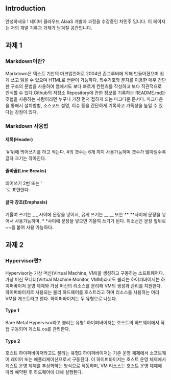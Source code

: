 ## Introduction
안녕하세요 !
네이버 클라우드 AIaaS 개발자 과정을 수강중인 차민주 입니다.
이 페이지는 저의 개발 기록과 과제가 남겨질 공간입니다.


## 과제 1
### Markdown이란?
Markdown은 텍스트 기반의 마크업언어로 2004년 존그루버에 의해 만들어졌으며 쉽게 쓰고 읽을 수 있으며 HTML로 변환이 가능하다. 특수기호와 문자를 이용한 매우 간단한 구조의 문법을 사용하여 웹에서도 보다 빠르게 컨텐츠를 작성하고 보다 직관적으로 인식할 수 있다.Github의 저장소 Repository에 관한 정보를 기록하는 README.md는 깃헙을 사용하는 사람이라면 누구나 가장 먼저 접하게 되는 마크다운 문서다. 마크다운을 통해서 설치방법, 소스코드 설명, 이슈 등을 간단하게 기록하고 가독성을 높일 수 있다는 강점이 있다.
### Markdown 사용법
#### 제목(Header)
'#'뒤에 띄어쓰기를 하고 적는다. #의 갯수는 6개 까지 사용가능하며 갯수가 많아질수록 글자 크기는 작아진다.
#### 줄바꿈(Line Breaks)
띄어쓰기 2번 또는 '<br/>'로 표현한다.
#### 글자 강조(Emphasis)
기울여 쓰기는 _ _ 사이에 문장을 넣어서, 굵게 쓰기는 __ __ 또는 ** **사이에 문장을 넣어서 사용가능하며, * *사이에 문장을 넣으면 기울여 쓰기가 된다. 취소선은 문장 앞뒤로 ~~를 붙여 사용 가능하다.

## 과제 2
### Hypervisor란?
Hypervisor는 가상 머신(Virtual Machine, VM)을 생성하고 구동하는 소프트웨어다. 가상 머신 모니터(Virtual Machine Monitor, VMM)라고도 불리는 하이퍼바이저는 하이퍼바이저 운영 체제와 가상 머신의 리소스를 분리해 VM의 생성과 관리를 지원한다. 하이퍼바이저로 사용되는 물리 하드웨어를 호스트라고 하며 리소스를 사용하는 여러 VM을 게스트라고 한다. 하이퍼바이저는 두 유형으로 나뉜다.
#### Type 1
Bare Metal Hypervisor라고 불리는 유형1 하이퍼바이저는 호스트의 하드웨어에서 직접 구동되어 게스트 os를 관리한다.
#### Type 2
호스트 하이퍼바이저라고도 불리는 유형2 하이퍼바이저는 기존 운영 체제에서 소프트웨어 레이어 또는 애플리케이션으로서 구동된다. 이 하이퍼바이저는 호스트 운영 체제에서 게스트 운영 체제를 추상화하는 방식으로 작동하며, VM 리소스는 호스트 운영 체제에 따라 예약된 후 하드웨어에 대해 실행된다.




















